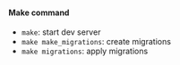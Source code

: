 #### Make command

- `make`: start dev server
- `make make_migrations`: create migrations
- `make migrations`: apply migrations
